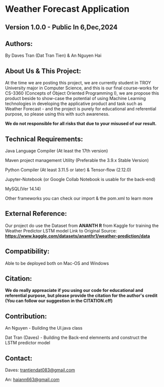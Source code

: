 # Weather Forecast Application
## Version 1.0.0 - Public In 6,Dec,2024
## Authors: 
  By Daves Tran (Dat Tran Tien) & An Nguyen Hai
## About Us & This Project:
  At the time we are posting this project, we are currently student in TROY University major in Computer Science, and this is our final course-works for CS-3360 (Concepts of Object Oriented Programming I), we are propose this product beside to show-case the potential of using Machine Learning technologies in developing the applicative product and task such as Weather Forecast - and the project is purely for educational and referential purpose, so please using this with such awareness.
  
 **We do not responsible for all risks that due to your misused of our result.**
## Technical Requirements:
  Java Language Compiler (At least the 17th version)
  
  Maven project management Utility (Preferable the 3.9.x Stable Version)
  
  Python Compiler (At least 3.11.5 or later) & Tensor-flow (2.12.0)
  
  Jupyter-Notebook (or Google Collab Notebook is usable for the back-end)
  
  MySQL(Ver 14.14)
  
  Other frameworks you can check our import & the pom.xml to learn more
## External Reference:
  Our project do use the Dataset from **ANANTH R** from Kaggle for training the Weather Predictor LSTM model 
  Link to Original Source: **https://www.kaggle.com/datasets/ananthr1/weather-prediction/data**
## Compatibility:
  Able to be deployed both on Mac-OS and Windows
## Citation:
**We do really appreaciate if you using our code for educational and referential purpose, but please provide the citation for the author's credit (You can follow our suggestion in the CITATION.cff)**
## Contribution:
  An Nguyen - Building the UI.java class
  
  Dat Tran (Daves) - Building the Back-end elemnents and construct the LSTM predictor model

## Contact:
  Daves: trantiendat083@gmail.com 
  
  An: haiann663@gmail.com
